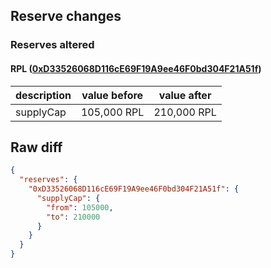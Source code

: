 ## Reserve changes

### Reserves altered

#### RPL ([0xD33526068D116cE69F19A9ee46F0bd304F21A51f](https://etherscan.io/address/0xD33526068D116cE69F19A9ee46F0bd304F21A51f))

| description | value before | value after |
| --- | --- | --- |
| supplyCap | 105,000 RPL | 210,000 RPL |


## Raw diff

```json
{
  "reserves": {
    "0xD33526068D116cE69F19A9ee46F0bd304F21A51f": {
      "supplyCap": {
        "from": 105000,
        "to": 210000
      }
    }
  }
}
```